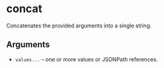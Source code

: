 # concat

Concatenates the provided arguments into a single string.

## Arguments
- `values...` – one or more values or JSONPath references.

